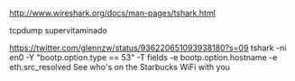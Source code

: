 http://www.wireshark.org/docs/man-pages/tshark.html

tcpdump supervitaminado

https://twitter.com/glennzw/status/936220651093938180?s=09
tshark -ni en0 -Y "bootp.option.type == 53" -T fields -e bootp.option.hostname -e eth.src_resolved
See who's on the Starbucks WiFi with you
